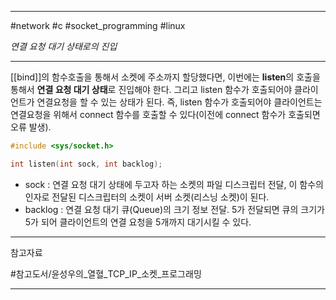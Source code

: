 
---

#network #c #socket_programming #linux

*연결 요청 대기 상태로의 진입*

---

[[bind]]의 함수호출을 통해서 소켓에 주소까지 할당했다면, 이번에는 **listen**의 호출을 통해서 **연결 요청 대기 상태**로 진입해야 한다. 그리고 listen 함수가 호출되어야 클라이언트가 연결요청을 할 수 있는 상태가 된다. 즉, listen 함수가 호출되어야 클라이언트는 연결요청을 위해서 connect 함수를 호출할 수 있다(이전에 connect 함수가 호출되면 오류 발생).

```c
#include <sys/socket.h>

int listen(int sock, int backlog);
```

- sock : 연결 요청 대기 상태에 두고자 하는 소켓의 파일 디스크립터 전달, 이 함수의 인자로 전달된 디스크립터의 소켓이 서버 소켓(리스닝 소켓)이 된다.
- backlog : 연결 요청 대기 큐(Queue)의 크기 정보 전달. 5가 전달되면 큐의 크기가 5가 되어 클라이언트의 연결 요청을  5개까지 대기시킬 수 있다.

---

참고자료

#참고도서/윤성우의_열혈_TCP_IP_소켓_프로그래밍

---